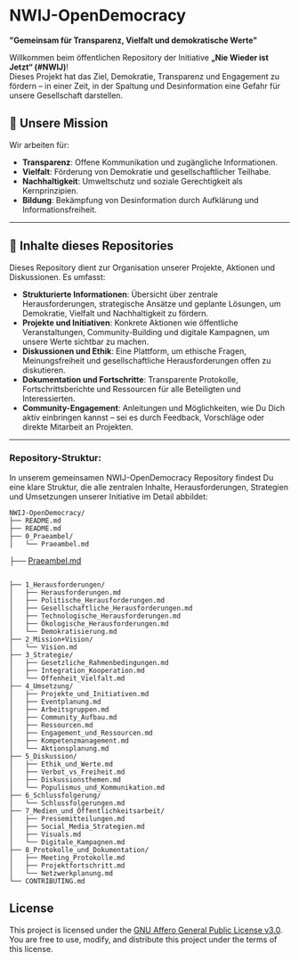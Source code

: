# NWIJ-OpenDemocracy
**"Gemeinsam für Transparenz, Vielfalt und demokratische Werte"**

Willkommen beim öffentlichen Repository der Initiative **„Nie Wieder ist Jetzt“ (#NWIJ)**!  
Dieses Projekt hat das Ziel, Demokratie, Transparenz und Engagement zu fördern – in einer Zeit, in der Spaltung und Desinformation eine Gefahr für unsere Gesellschaft darstellen.

## 🌟 **Unsere Mission**
Wir arbeiten für:
- **Transparenz**: Offene Kommunikation und zugängliche Informationen.
- **Vielfalt**: Förderung von Demokratie und gesellschaftlicher Teilhabe.
- **Nachhaltigkeit**: Umweltschutz und soziale Gerechtigkeit als Kernprinzipien.
- **Bildung**: Bekämpfung von Desinformation durch Aufklärung und Informationsfreiheit.

---

## 📂 **Inhalte dieses Repositories**
Dieses Repository dient zur Organisation unserer Projekte, Aktionen und Diskussionen. Es umfasst:
- **Strukturierte Informationen**: Übersicht über zentrale Herausforderungen, strategische Ansätze und geplante Lösungen, um Demokratie, Vielfalt und Nachhaltigkeit zu fördern.
- **Projekte und Initiativen**: Konkrete Aktionen wie öffentliche Veranstaltungen, Community-Building und digitale Kampagnen, um unsere Werte sichtbar zu machen.
- **Diskussionen und Ethik**: Eine Plattform, um ethische Fragen, Meinungsfreiheit und gesellschaftliche Herausforderungen offen zu diskutieren.
- **Dokumentation und Fortschritte**: Transparente Protokolle, Fortschrittsberichte und Ressourcen für alle Beteiligten und Interessierten.
- **Community-Engagement**: Anleitungen und Möglichkeiten, wie Du Dich aktiv einbringen kannst – sei es durch Feedback, Vorschläge oder direkte Mitarbeit an Projekten.

---

### **Repository-Struktur:**
In unserem gemeinsamen NWIJ-OpenDemocracy Repository findest Du eine klare Struktur, die alle zentralen Inhalte, Herausforderungen, Strategien und Umsetzungen unserer Initiative im Detail abbildet:

```text
NWIJ-OpenDemocracy/
├── README.md
├── README.md
├── 0_Praeambel/
│   └── Praeambel.md
```
├── [Praeambel.md](0_Praeambel/Praeambel.md)

```text

├── 1_Herausforderungen/
│   ├── Herausforderungen.md
│   ├── Politische_Herausforderungen.md
│   ├── Gesellschaftliche_Herausforderungen.md
│   ├── Technologische_Herausforderungen.md
│   ├── Ökologische_Herausforderungen.md
│   └── Demokratisierung.md
├── 2_Mission+Vision/
│   └── Vision.md
├── 3_Strategie/
│   ├── Gesetzliche_Rahmenbedingungen.md
│   ├── Integration_Kooperation.md
│   └── Offenheit_Vielfalt.md
├── 4_Umsetzung/
│   ├── Projekte_und_Initiativen.md
│   ├── Eventplanung.md
│   ├── Arbeitsgruppen.md
│   ├── Community_Aufbau.md
│   ├── Ressourcen.md
│   ├── Engagement_und_Ressourcen.md
│   ├── Kompetenzmanagement.md
│   └── Aktionsplanung.md
├── 5_Diskussion/
│   ├── Ethik_und_Werte.md
│   ├── Verbot_vs_Freiheit.md
│   ├── Diskussionsthemen.md
│   └── Populismus_und_Kommunikation.md
├── 6_Schlussfolgerung/
│   └── Schlussfolgerungen.md
├── 7_Medien_und_Öffentlichkeitsarbeit/
│   ├── Pressemitteilungen.md
│   ├── Social_Media_Strategien.md
│   ├── Visuals.md
│   └── Digitale_Kampagnen.md
├── 8_Protokolle_und_Dokumentation/
│   ├── Meeting_Protokolle.md
│   ├── Projektfortschritt.md
│   └── Netzwerkplanung.md
└── CONTRIBUTING.md

```



## License

This project is licensed under the [GNU Affero General Public License v3.0](https://www.gnu.org/licenses/agpl-3.0.html).  
You are free to use, modify, and distribute this project under the terms of this license.
